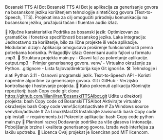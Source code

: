 Bosanski TTS AI Bot
Bosanski TTS AI Bot je aplikacija za generisanje govora na bosanskom jeziku korištenjem tehnologije sintetičkog govora (Text-to-Speech, TTS). Projekat ima za cilj omogućiti prirodniju komunikaciju na bosanskom jeziku, pružajući tačan i fluentan audio izlaz.

🧠 Ključne karakteristike
Podrška za bosanski jezik: Optimizovan za gramatičke i fonetske specifičnosti bosanskog jezika.
Laka integracija: Jednostavno za korištenje, bilo za lične projekte ili veće aplikacije.
Modularan dizajn: Aplikacija omogućava proširenje funkcionalnosti prema potrebama korisnika.
Prilagodljiv izlaz: Generisani audio fajlovi u formatu .mp3.
📂 Struktura projekta
main.py - Glavni fajl za pokretanje aplikacije.
output.mp3 - Primjer generisanog govora.
venv/ - Virtualno okruženje za Python.
.gitignore - Lista fajlova/direktorija koje Git ignoriše.
🛠️ Tehnologije i alati
Python 3.11 - Osnovni programski jezik.
Text-to-Speech API - Koristi napredne algoritme za generisanje govora.
Git i GitHub - Verzijsko kontrolisanje i hostovanje projekta.
🚀 Kako pokrenuti aplikaciju
Klonirajte repozitorij:
bash
Copy code
git clone https://github.com/lilianiliran/BosanskiTTSAIbot.git
Uđite u direktorij projekta:
bash
Copy code
cd BosanskiTTSAIbot
Aktivirajte virtualno okruženje:
bash
Copy code
venv\Scripts\activate  # Za Windows
source venv/bin/activate  # Za Linux/MacOS
Instalirajte zavisnosti:
bash
Copy code
pip install -r requirements.txt
Pokrenite aplikaciju:
bash
Copy code
python main.py
🎯 Planirani razvoj
Dodavanje podrške za više glasova i intonacija.
Poboljšanje brzine i kvaliteta generisanog govora.
Izrada web interfejsa za lakšu upotrebu.
📜 Licenca
Ovaj projekat je licenciran pod MIT licencom.
